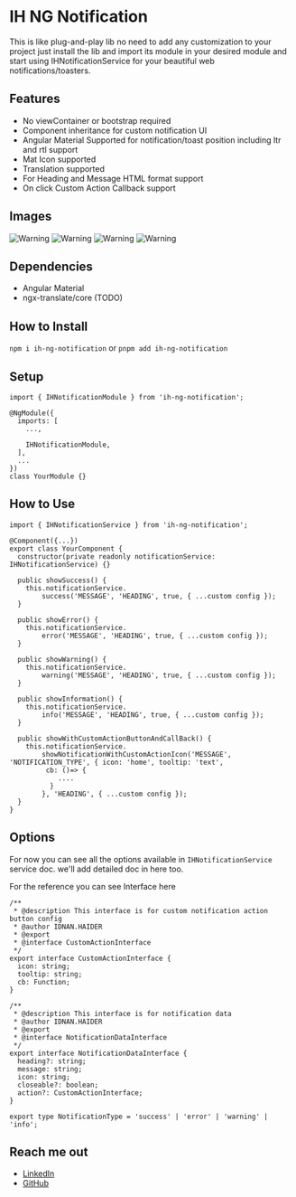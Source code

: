 # IH NG Notification

This is like plug-and-play lib no need to add any customization to your project just install the lib and import its module in your desired module and start using IHNotificationService for your beautiful web notifications/toasters.

## Features

- No viewContainer or bootstrap required
- Component inheritance for custom notification UI
- Angular Material Supported for notification/toast position including ltr and rtl support
- Mat Icon supported
- Translation supported
- For Heading and Message HTML format support
- On click Custom Action Callback support

## Images

![Warning](/assets/success.png)
![Warning](/assets/error.png)
![Warning](/assets/warning.png)
![Warning](/assets/info.png)

## Dependencies

- Angular Material
- ngx-translate/core (TODO)

## How to Install

`npm i ih-ng-notification` or `pnpm add ih-ng-notification`

## Setup

```
import { IHNotificationModule } from 'ih-ng-notification';

@NgModule({
  imports: [
    ...,

    IHNotificationModule,
  ],
  ...
})
class YourModule {}
```

## How to Use

```
import { IHNotificationService } from 'ih-ng-notification';

@Component({...})
export class YourComponent {
  constructor(private readonly notificationService: IHNotificationService) {}

  public showSuccess() {
    this.notificationService.
        success('MESSAGE', 'HEADING', true, { ...custom config });
  }

  public showError() {
    this.notificationService.
        error('MESSAGE', 'HEADING', true, { ...custom config });
  }

  public showWarning() {
    this.notificationService.
        warning('MESSAGE', 'HEADING', true, { ...custom config });
  }

  public showInformation() {
    this.notificationService.
        info('MESSAGE', 'HEADING', true, { ...custom config });
  }

  public showWithCustomActionButtonAndCallBack() {
    this.notificationService.
        showNotificationWithCustomActionIcon('MESSAGE', 'NOTIFICATION_TYPE', { icon: 'home', tooltip: 'text',
         cb: ()=> {
            ....
          }
        }, 'HEADING', { ...custom config });
  }
}
```

## Options

For now you can see all the options available in `IHNotificationService` service doc. we'll add detailed doc in here too.

For the reference you can see Interface here

```
/**
 * @description This interface is for custom notification action button config
 * @author IDNAN.HAIDER
 * @export
 * @interface CustomActionInterface
 */
export interface CustomActionInterface {
  icon: string;
  tooltip: string;
  cb: Function;
}

/**
 * @description This interface is for notification data
 * @author IDNAN.HAIDER
 * @export
 * @interface NotificationDataInterface
 */
export interface NotificationDataInterface {
  heading?: string;
  message: string;
  icon: string;
  closeable?: boolean;
  action?: CustomActionInterface;
}

export type NotificationType = 'success' | 'error' | 'warning' | 'info';
```

## Reach me out

- [LinkedIn](https://www.linkedin.com/in/adnanhaider-sse/)
- [GitHub](https://github.com/Idnan-Haider)
